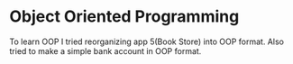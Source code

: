 # Object Oriented Programming

To learn OOP I tried reorganizing app 5(Book Store) into OOP format. Also tried to make a simple bank account in OOP format.
